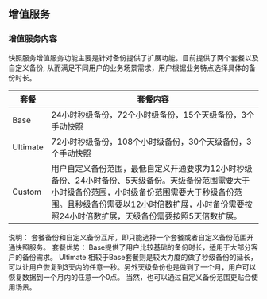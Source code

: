 ## 增值服务 

### 增值服务内容

快照服务增值服务功能主要是针对备份提供了扩展功能。目前提供了两个套餐以及自定义备份, 从而满足不同用户的业务场景需求，用户根据业务特点选择具体的备份时长。

| 套餐        |  套餐内容  |
| ---------  | -------- |
|  Base  |  24小时秒级备份，72个小时级备份，15个天级备份，3个手动快照  |
|  Ultimate  |  72小时秒级备份，108个小时级备份，30个天级备份，3个手动快照  |
|  Custom  |  用户自定义备份范围，最低自定义开通要求为12小时秒级备份、24小时备份、5天级备份。天级备份范围需要大于小时级备份范围，小时级备份范围需要大于秒级备份范围。且秒级备份需要以12小时倍数扩展，小时备份需要按照24小时倍数扩展，天级备份需要按照5天倍数扩展。  |


说明：
 套餐备份和自定义备份互斥，即只能选择一个套餐或者自定义备份范围开通快照服务。
套餐优势：
 Base提供了用户比较基础的备份时长，适用于大部分客户的备份需求。
 Ultimate 相较于Base套餐则是较大力度的做了秒级备份的延长，可以让用户恢复到3天内的任意一秒。另外天级备份也是做到了一个月，用户可以恢复数据到一个月内的任意一个0点。 
 当然，也可以通过自定义备份范围更贴合使用场景。
